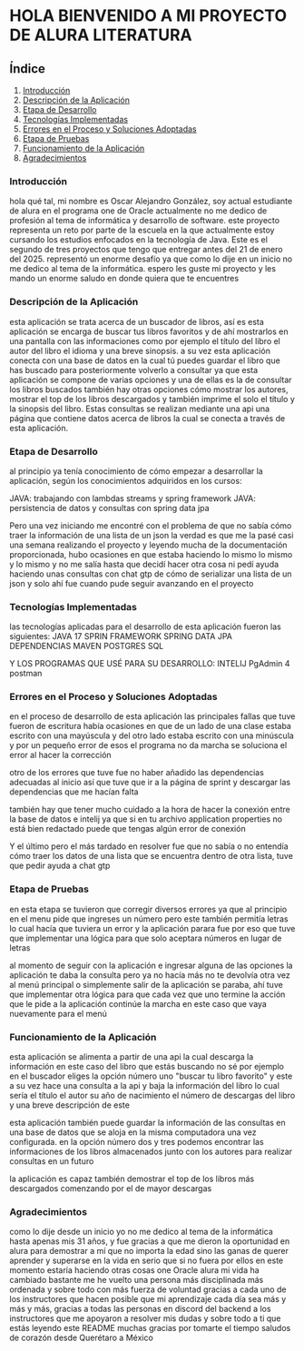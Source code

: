 <h1>HOLA BIENVENIDO A MI PROYECTO DE ALURA LITERATURA</h1>

 <h2>Índice</h2>
    <ol>
        <li><a href="#introduccion">Introducción</a></li>
        <li><a href="#descripcion">Descripción de la Aplicación</a></li>
        <li><a href="#etapaDesarrollo">Etapa de Desarrollo</a></li>
        <li><a href="#tecnologias">Tecnologías Implementadas</a></li>
        <li><a href="#erroresYSoluciones">Errores en el Proceso y Soluciones Adoptadas</a></li>
        <li><a href="#etapaPruebas">Etapa de Pruebas</a></li>
        <li><a href="#funcionamiento">Funcionamiento de la Aplicación</a></li>
        <li><a href="#agradecimientos">Agradecimientos</a></li>
    </ol>

    
  <h3 id="introduccion">Introducción</h3>
    <p>hola qué tal, mi nombre es Oscar Alejandro González, soy actual estudiante de alura en el programa one de Oracle
    actualmente no me dedico de profesión al tema de informática y desarrollo de software. este proyecto representa un reto
    por parte de la escuela en la que actualmente estoy cursando los estudios enfocados en la tecnología de Java.
    Este es el segundo de tres proyectos que tengo que entregar antes del 21 de enero del 2025. representó un enorme desafío
    ya que como lo dije en un inicio no me dedico al tema de la informática. espero les guste mi proyecto y les mando un enorme saludo
    en donde quiera que te encuentres</p>

  <h3 id="descripcion">Descripción de la Aplicación</h3>
    <p>esta aplicación se trata acerca de un buscador de libros, así es esta aplicación se encarga
    de buscar tus libros favoritos y de ahí mostrarlos en una pantalla con las informaciones como por ejemplo
    el título del libro el autor del libro el idioma y una breve sinopsis.
    a su vez esta aplicación conecta con una base de datos en la cual tú puedes guardar el libro que has buscado
    para posteriormente volverlo a consultar ya que esta aplicación se compone de varias opciones y una de ellas es
    la de consultar los libros buscados también hay otras opciones cómo mostrar los autores, mostrar el top de los libros descargados
    y también imprime el solo el título y la sinopsis del libro.
    Estas consultas se realizan mediante una api una página que contiene datos acerca de libros la cual se conecta a través de esta aplicación.</p>

  <h3 id="etapaDesarrollo">Etapa de Desarrollo</h3>
  <p>al principio ya tenía conocimiento de cómo empezar a desarrollar la aplicación, según los conocimientos
        adquiridos en los cursos: 
      
  JAVA: trabajando con lambdas streams y spring framework
     JAVA: persistencia de datos y consultas con spring data jpa
      
  Pero una vez iniciando me encontré con el problema de que no sabía cómo traer la información de una lista de un json
     la verdad es que me la pasé casi una semana realizando el proyecto y leyendo mucha de la documentación proporcionada,
     hubo ocasiones en que estaba haciendo lo mismo lo mismo y lo mismo y no me salía hasta que decidí hacer otra cosa
     ni pedí ayuda haciendo unas consultas con chat gtp de cómo de serializar una lista de un json y solo ahí fue cuando
     pude seguir avanzando en el proyecto  
  </p>
    
    
  <h3 id="tecnologias">Tecnologías Implementadas</h3>
    <p> las tecnologías aplicadas para el desarrollo de esta aplicación fueron las siguientes:
    JAVA 17
    SPRIN FRAMEWORK
    SPRING DATA JPA
    DEPENDENCIAS MAVEN
    POSTGRES SQL

  Y LOS PROGRAMAS QUE USÉ PARA SU DESARROLLO:
       INTELIJ
       PgAdmin 4
       postman
       
        
  </p>

  <h3 id="erroresYSoluciones">Errores en el Proceso y Soluciones Adoptadas</h3>
    <p>en el proceso de desarrollo de esta aplicación las principales fallas que tuve fueron de escritura
    había ocasiones en que de un lado de una clase estaba escrito con una mayúscula y del otro lado estaba escrito con una minúscula 
    y por un pequeño error de esos el programa no da marcha se soluciona el error al hacer la corrección
    
  otro de los errores que tuve fue no haber añadido las dependencias adecuadas al
  inicio así que tuve que ir a la página de sprint y descargar las dependencias que me hacían falta
  
  también hay que tener mucho cuidado a la hora de hacer la conexión entre la base de datos
  e intelij ya que si en tu archivo application properties no está bien redactado puede que tengas algún error de conexión
  
  Y el último pero el más tardado en resolver fue que no sabía o no entendía cómo
  traer los datos de una lista que se encuentra dentro de otra lista,  tuve que pedir ayuda a chat gtp  </p>

    
  <h3 id="etapaPruebas">Etapa de Pruebas</h3>
    <p>en esta etapa se tuvieron que corregir diversos errores ya que al principio en el menu 
    pide que ingreses un número pero este también permitía letras lo cual hacía que tuviera un error y la aplicación parara
    fue por eso que tuve que implementar una lógica para que solo aceptara números en lugar de letras
    
   al momento de seguir con la aplicación e ingresar alguna de las opciones la aplicación te daba la consulta pero ya no hacía más
   no te devolvía otra vez al menú principal o simplemente salir de la aplicación se paraba,  ahí tuve que implementar otra lógica
   para que cada vez que uno termine la acción que le pide a la aplicación continúe la marcha  en este caso que vaya nuevamente para el menú
    
   </p>

   <h3 id="funcionamiento">Funcionamiento de la Aplicación</h3>
    <p>esta aplicación se alimenta a partir de una api la cual descarga la información en este caso del libro que estás buscando
     no sé por ejemplo en el buscador eliges la opción número uno "buscar tu libro favorito"  y este a su vez hace una consulta
     a la api y baja la información del libro lo cual sería el título el autor su año de nacimiento el número de descargas del libro y una
     breve descripción de este
    
   esta aplicación también puede guardar la información de las consultas en una base de datos que se aloja en la misma computadora
    una vez configurada.  en la opción número dos y tres podemos encontrar las informaciones de los libros almacenados
     junto con los autores para realizar consultas en un futuro
     
   la aplicación es capaz también demostrar el top de los libros más descargados comenzando por el de mayor descargas
   </p>

   <h3 id="agradecimientos">Agradecimientos</h3>
    <p> como lo dije desde un inicio yo no me dedico al tema de la informática hasta apenas mis 31 años, 
   y fue gracias a que me dieron la oportunidad en alura para demostrar a mí que no importa la edad sino las ganas
     de querer aprender y superarse en la vida en serio que si no fuera por ellos en este momento estaría haciendo otras cosas
     one Oracle alura mi vida ha cambiado bastante me he vuelto una persona más disciplinada más ordenada
     y sobre todo con más fuerza de voluntad gracias a cada uno de los instructores que hacen posible que mi aprendizaje
     cada día sea más y más y más,  gracias a todas las personas en discord del backend a los instructores que me apoyaron a resolver mis dudas
     y sobre todo a ti que estás leyendo este README  muchas gracias por tomarte el tiempo saludos de corazón desde Querétaro a México</p>
